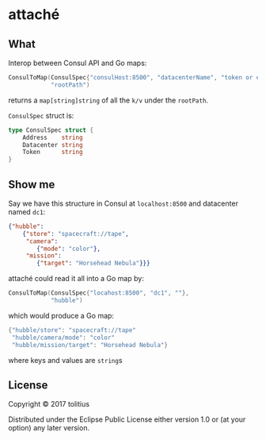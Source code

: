 # attaché

## What

Interop between Consul API and Go maps:

```go
ConsulToMap(ConsulSpec{"consulHost:8500", "datacenterName", "token or empty string"},
            "rootPath")
```

returns a `map[string]string` of all the `k/v` under the `rootPath`.

`ConsulSpec` struct is:

```go
type ConsulSpec struct {
	Address    string
	Datacenter string
	Token      string
}
```

## Show me

Say we have this structure in Consul at `localhost:8500` and datacenter named `dc1`:

```json
{"hubble":
    {"store": "spacecraft://tape",
     "camera":
        {"mode": "color"},
     "mission":
        {"target": "Horsehead Nebula"}}}
```

attaché could read it all into a Go map by:

```go
ConsulToMap(ConsulSpec{"locahost:8500", "dc1", ""},
            "hubble")
```

which would produce a Go map:

```go
{"hubble/store": "spacecraft://tape"
 "hubble/camera/mode": "color"
 "hubble/mission/target": "Horsehead Nebula"}
```

where keys and values are `string`s

## License

Copyright © 2017 tolitius

Distributed under the Eclipse Public License either version 1.0 or (at your option) any later version.
